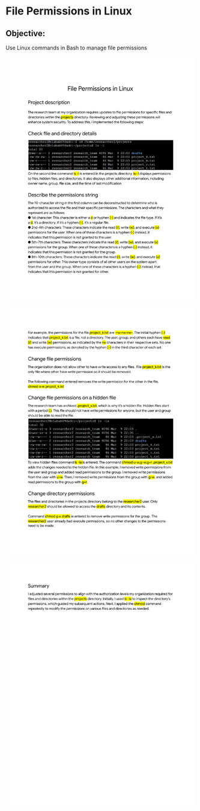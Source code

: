 # File Permissions in Linux

## Objective:
Use Linux commands in Bash to manage file permissions


![alt](https://github.com/ElyUTech/project-7-file-permissions-in-linux/blob/main/project-7-file-permissions-in-linux-1.png)


![alt](https://github.com/ElyUTech/project-7-file-permissions-in-linux/blob/main/project-7-file-permissions-in-linux-2.png)


![alt](https://github.com/ElyUTech/project-7-file-permissions-in-linux/blob/main/project-7-file-permissions-in-linux-3.png)
